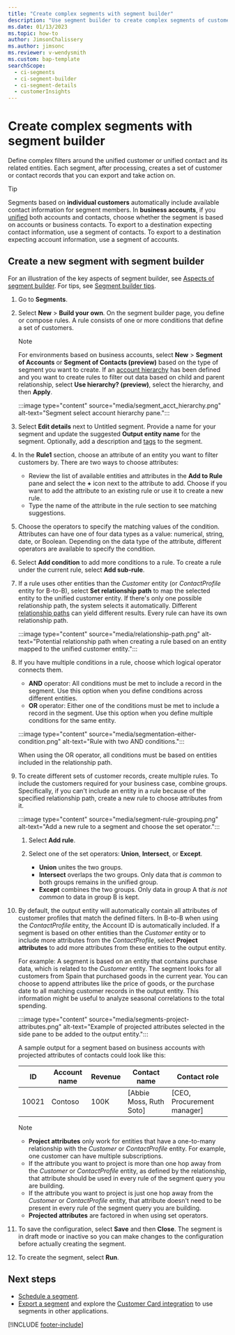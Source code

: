 ```yaml
---
title: "Create complex segments with segment builder"
description: "Use segment builder to create complex segments of customers by grouping them based on various attributes."
ms.date: 01/13/2023
ms.topic: how-to
author: JimsonChalissery
ms.author: jimsonc
ms.reviewer: v-wendysmith
ms.custom: bap-template
searchScope: 
  - ci-segments
  - ci-segment-builder
  - ci-segment-details
  - customerInsights
---
```


# Create complex segments with segment builder

Define complex filters around the unified customer or unified contact and its related entities. Each segment, after processing, creates a set of customer or contact records that you can export and take action on.

> [!TIP]
> Segments based on **individual customers** automatically include available contact information for segment members. In **business accounts**, if you [unified](data-unification.md) both accounts and contacts, choose whether the segment is based on accounts or business contacts. To export to a destination expecting contact information, use a segment of contacts. To export to a destination expecting account information, use a segment of accounts.

## Create a new segment with segment builder

For an illustration of the key aspects of segment builder, see [Aspects of segment builder](segment-builder-aspects.md). For tips, see [Segment builder tips](segment-builder-aspects.md#segment-builder-tips).

1. Go to **Segments**.

1. Select **New** > **Build your own**. On the segment builder page, you define or compose rules. A rule consists of one or more conditions that define a set of customers.

   > [!NOTE]
   > For environments based on business accounts, select **New** > **Segment of Accounts** or **Segment of Contacts (preview)** based on the type of segment you want to create. If an [account hierarchy](relationships.md#set-up-account-hierarchies) has been defined and you want to create rules to filter out data based on child and parent relationship, select **Use hierarchy? (preview)**, select the hierarchy, and then **Apply**.
   >
   > :::image type="content" source="media/segment_acct_hierarchy.png" alt-text="Segment select account hierarchy pane.":::

1. Select **Edit details** next to Untitled segment. Provide a name for your segment and update the suggested **Output entity name** for the segment. Optionally, add a description and [tags](work-with-tags-columns.md#manage-tags) to the segment.

1. In the **Rule1** section, choose an attribute of an entity you want to filter customers by. There are two ways to choose attributes:
   - Review the list of available entities and attributes in the **Add to Rule** pane and select the **+** icon next to the attribute to add. Choose if you want to add the attribute to an existing rule or use it to create a new rule.
   - Type the name of the attribute in the rule section to see matching suggestions.

1. Choose the operators to specify the matching values of the condition. Attributes can have one of four data types as a value: numerical, string, date, or Boolean. Depending on the data type of the attribute, different operators are available to specify the condition.

1. Select **Add condition** to add more conditions to a rule. To create a rule under the current rule, select **Add sub-rule**.

1. If a rule uses other entities than the *Customer* entity (or *ContactProfile* entity for B-to-B), select **Set relationship path** to map the selected entity to the unified customer entity. If there's only one possible relationship path, the system selects it automatically. Different [relationship paths](relationships.md#relationship-paths) can yield different results. Every rule can have its own relationship path.

   :::image type="content" source="media/relationship-path.png" alt-text="Potential relationship path when creating a rule based on an entity mapped to the unified customer entity.":::

1. If you have multiple conditions in a rule, choose which logical operator connects them.  
   - **AND** operator: All conditions must be met to include a record in the segment. Use this option when you define conditions across different entities.
   - **OR** operator: Either one of the conditions must be met to include a record in the segment. Use this option when you define multiple conditions for the same entity.

   :::image type="content" source="media/segmentation-either-condition.png" alt-text="Rule with two AND conditions.":::

   When using the OR operator, all conditions must be based on entities included in the relationship path.

1. To create different sets of customer records, create multiple rules. To include the customers required for your business case, combine groups. Specifically, if you can't include an entity in a rule because of the specified relationship path, create a new rule to choose attributes from it.

      :::image type="content" source="media/segment-rule-grouping.png" alt-text="Add a new rule to a segment and choose the set operator.":::

   1. Select **Add rule**.
   1. Select one of the set operators: **Union**, **Intersect**, or **Except**.

      - **Union** unites the two groups.
      - **Intersect** overlaps the two groups. Only data that *is common* to both groups remains in the unified group.
      - **Except** combines the two groups. Only data in group A that *is not common* to data in group B is kept.

1. By default, the output entity will automatically contain all attributes of customer profiles that match the defined filters. In B-to-B when using the *ContactProfile* entity, the Account ID is automatically included. If a segment is based on other entities than the *Customer* entity or to include more attributes from the *ContactProfile*, select **Project attributes** to add more attributes from these entities to the output entity.

   For example: A segment is based on an entity that contains purchase data, which is related to the *Customer* entity. The segment looks for all customers from Spain that purchased goods in the current year. You can choose to append attributes like the price of goods, or the purchase date to all matching customer records in the output entity. This information might be useful to analyze seasonal correlations to the total spending.

   :::image type="content" source="media/segments-project-attributes.png" alt-text="Example of projected attributes selected in the side pane to be added to the output entity.":::

   A sample output for a segment based on business accounts with projected attributes of contacts could look like this:

   |ID  |Account name  |Revenue  |Contact name  | Contact role|
   |---------|---------|---------|---------|---|
   |10021     | Contoso | 100K | [Abbie Moss, Ruth Soto]  | [CEO, Procurement manager]

   > [!NOTE]
   > - **Project attributes** only work for entities that have a one-to-many relationship with the *Customer* or *ContactProfile* entity. For example, one customer can have multiple subscriptions.
   > - If the attribute you want to project is more than one hop away from the *Customer* or *ContactProfile* entity, as defined by the relationship, that attribute should be used in every rule of the segment query you are building.
   > - If the attribute you want to project is just one hop away from the *Customer* or *ContactProfile* entity, that attribute doesn't need to be present in every rule of the segment query you are building.
   > - **Projected attributes** are factored in when using set operators.

1. To save the configuration, select **Save** and then **Close**. The segment is in draft mode or inactive so you can make changes to the configuration before actually creating the segment.

1. To create the segment, select **Run**.

## Next steps

- [Schedule a segment](segments-schedule.md).
- [Export a segment](export-manage.md) and explore the [Customer Card integration](customer-card-add-in.md) to use segments in other applications.

[!INCLUDE [footer-include](includes/footer-banner.md)]
